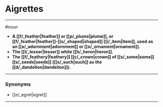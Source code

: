 # Aigrettes
---
#noun
- **A [[f/_feather|feather]] or [[p/_plume|plume]], or [[f/_feather|feather]]-[[s/_shaped|shaped]] [[i/_item|item]], used as an [[a/_adornment|adornment]] or [[o/_ornament|ornament]].**
- **The [[l/_lesser|lesser]] white [[h/_heron|heron]].**
- **The [[f/_feathery|feathery]] [[c/_crown|crown]] of [[s/_some|some]] [[s/_seeds|seeds]] ([[s/_such|such]] as the [[d/_dandelion|dandelion]]).**
---
### Synonyms
- [[e/_egret|egret]]
---
